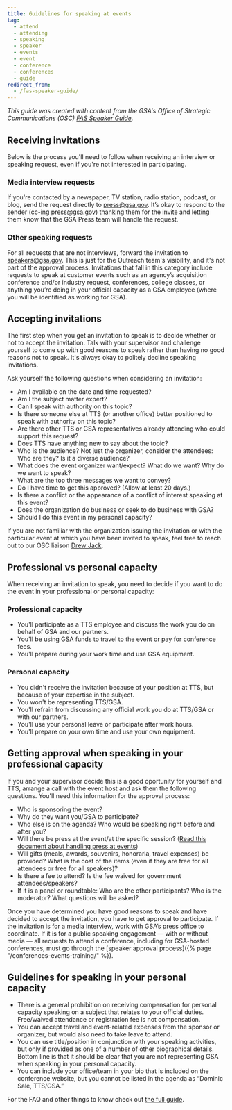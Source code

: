```yaml
---
title: Guidelines for speaking at events
tag:
  - attend
  - attending
  - speaking
  - speaker
  - events
  - event
  - conference
  - conferences
  - guide
redirect_from:
  - /fas-speaker-guide/
---
```


_This guide was created with content from the GSA's Office of Strategic
Communications (OSC)
[FAS Speaker Guide](https://docs.google.com/document/d/1axPskD_BkYxBDZPGPM7uAGpAQopRWtDGwYdI4Wp6woM/edit?usp=sharing)._

## Receiving invitations

Below is the process you'll need to follow when receiving an interview or
speaking request, even if you're not interested in participating.

### Media interview requests

If you're contacted by a newspaper, TV station, radio station, podcast, or blog,
send the request directly to press@gsa.gov. It’s okay to respond to the sender
(cc-ing press@gsa.gov) thanking them for the invite and letting them know that
the GSA Press team will handle the request.

### Other speaking requests

For all requests that are not interviews, forward the invitation to
speakers@gsa.gov. This is just for the Outreach team's visibility, and it's not
part of the approval process. Invitations that fall in this category include
requests to speak at customer events such as an agency’s acquisition conference
and/or industry request, conferences, college classes, or anything you’re doing
in your official capacity as a GSA employee (where you will be identified as
working for GSA).

## Accepting invitations

The first step when you get an invitation to speak is to decide whether or not
to accept the invitation. Talk with your supervisor and challenge yourself to
come up with good reasons to speak rather than having no good reasons not to
speak. It's always okay to politely decline speaking invitations.

Ask yourself the following questions when considering an invitation:

- Am I available on the date and time requested?
- Am I the subject matter expert?
- Can I speak with authority on this topic?
- Is there someone else at TTS (or another office) better positioned to speak
  with authority on this topic?
- Are there other TTS or GSA representatives already attending who could support
  this request?
- Does TTS have anything new to say about the topic?
- Who is the audience? Not just the organizer, consider the attendees: Who are
  they? Is it a diverse audience?
- What does the event organizer want/expect? What do we want? Why do we want to
  speak?
- What are the top three messages we want to convey?
- Do I have time to get this approved? (Allow at least 20 days.)
- Is there a conflict or the appearance of a conflict of interest speaking at
  this event?
- Does the organization do business or seek to do business with GSA?
- Should I do this event in my personal capacity?

If you are not familiar with the organization issuing the invitation or with the
particular event at which you have been invited to speak, feel free to reach out
to our OSC liaison [Drew Jack](mailto:drew.jack@gsa.gov).

## Professional vs personal capacity

When receiving an invitation to speak, you need to decide if you want to do the
event in your professional or personal capacity:

### Professional capacity

- You'll participate as a TTS employee and discuss the work you do on behalf of
  GSA and our partners.
- You'll be using GSA funds to travel to the event or pay for conference fees.
- You'll prepare during your work time and use GSA equipment.

### Personal capacity

- You didn't receive the invitation because of your position at TTS, but because
  of your expertise in the subject.
- You won't be representing TTS/GSA.
- You'll refrain from discussing any official work you do at TTS/GSA or with our
  partners.
- You'll use your personal leave or participate after work hours.
- You'll prepare on your own time and use your own equipment.

## Getting approval when speaking in your professional capacity

If you and your supervisor decide this is a good oportunity for yourself and
TTS, arrange a call with the event host and ask them the following questions.
You'll need this information for the approval process:

- Who is sponsoring the event?
- Why do they want you/GSA to participate?
- Who else is on the agenda? Who would be speaking right before and after you?
- Will there be press at the event/at the specific session?
  ([Read this document about handling press at events](https://docs.google.com/document/d/1vizKnLdE-mPBSgv-zUMDF5zuLXV_52hjC8cjAkpexfo/edit))
- Will gifts (meals, awards, souvenirs, honoraria, travel expenses) be provided?
  What is the cost of the items (even if they are free for all attendees or free
  for all speakers)?
- Is there a fee to attend? Is the fee waived for government attendees/speakers?
- If it is a panel or roundtable: Who are the other participants? Who is the
  moderator? What questions will be asked?

Once you have determined you have good reasons to speak and have decided to
accept the invitation, you have to get approval to participate. If the
invitation is for a media interview, work with GSA’s press office to coordinate.
If it is for a public speaking engagement — with or without media — all requests
to attend a conference, including for GSA-hosted conferences, must go through
the [speaker approval process]({% page "/conferences-events-training/" %}).

## Guidelines for speaking in your personal capacity

- There is a general prohibition on receiving compensation for personal capacity
  speaking on a subject that relates to your official duties. Free/waived
  attendance or registration fee is not compensation.
- You can accept travel and event-related expenses from the sponsor or
  organizer, but would also need to take leave to attend.
- You can use title/position in conjunction with your speaking activities, but
  only if provided as one of a number of other biographical details. Bottom line
  is that it should be clear that you are not representing GSA when speaking in
  your personal capacity.
- You can include your office/team in your bio that is included on the
  conference website, but you cannot be listed in the agenda as “Dominic Sale,
  TTS/GSA.”

For the FAQ and other things to know check out
[the full guide](https://docs.google.com/document/d/1axPskD_BkYxBDZPGPM7uAGpAQopRWtDGwYdI4Wp6woM/edit?usp=sharing).
